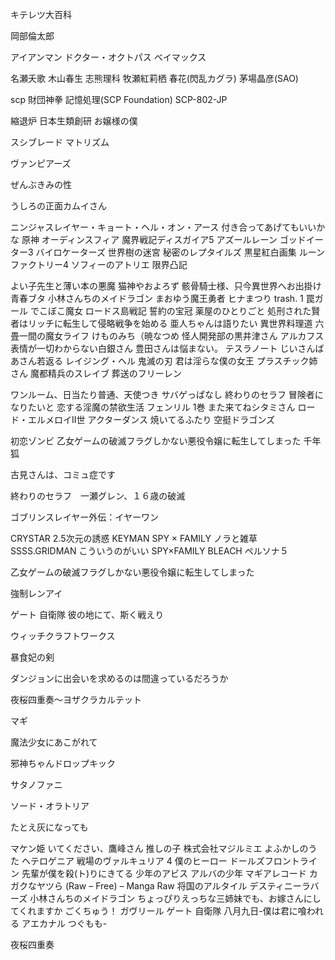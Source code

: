 キテレツ大百科

岡部倫太郎

アイアンマン
ドクター・オクトパス
ベイマックス

名瀬夭歌
木山春生
志熊理科
牧瀬紅莉栖
春花(閃乱カグラ)
茅場晶彦(SAO)

scp 財団神拳
記憶処理(SCP Foundation)
SCP-802-JP

縮退炉
日本生類創研
お嬢様の僕

スシブレード
マトリズム

ヴァンピアーズ 

ぜんぶきみの性

うしろの正面カムイさん

ニンジャスレイヤー・キョート・ヘル・オン・アース 
付き合ってあげてもいいかな
原神
オーディンスフィア
魔界戦記ディスガイア5 
アズールレーン
ゴッドイーター3
バイロケーターズ
世界樹の迷宮 
秘密のレプタイルズ
黒星紅白画集
ルーンファクトリー4
ソフィーのアトリエ 
限界凸記


よい子先生と薄い本の悪魔 
猫神やおよろず 
骸骨騎士様、只今異世界へお出掛け
青春ブタ
小林さんちのメイドラゴン
まおゆう魔王勇者
ヒナまつり 
trash. 1
罠ガール
でこぼこ魔女
ロードス島戦記 誓約の宝冠 
薬屋のひとりごと
処刑された賢者はリッチに転生して侵略戦争を始める
亜人ちゃんは語りたい
異世界料理道
六畳一間の魔女ライフ
けものみち（暁なつめ
怪人開発部の黒井津さん 
アルカフス
表情が一切わからない白銀さん
豊田さんは悩まない。
テスラノート 
じいさんばあさん若返る
レイジング・ヘル 
鬼滅の刃
君は淫らな僕の女王 
プラスチック姉さん
魔都精兵のスレイブ 
葬送のフリーレン

ワンルーム、日当たり普通、天使つき
サバゲっぱなし
終わりのセラフ
冒険者になりたいと
恋する淫魔の禁欲生活
フェンリル 1巻
また来てねシタミさん
ロード・エルメロイII世
アクターダンス
焼いてるふたり
空挺ドラゴンズ 

初恋ゾンビ
乙女ゲームの破滅フラグしかない悪役令嬢に転生してしまった
千年狐

古見さんは、コミュ症です


終わりのセラフ　一瀬グレン、１６歳の破滅

ゴブリンスレイヤー外伝：イヤーワン 

CRYSTAR 
2.5次元の誘惑
KEYMAN 
SPY × FAMILY
ノラと雑草 
SSSS.GRIDMAN 
こういうのがいい 
SPY×FAMILY
BLEACH 
ペルソナ５


乙女ゲームの破滅フラグしかない悪役令嬢に転生してしまった



強制レンアイ 

ゲート 自衛隊 彼の地にて、斯く戦えり


ウィッチクラフトワークス



暴食妃の剣 


ダンジョンに出会いを求めるのは間違っているだろうか



夜桜四重奏～ヨザクラカルテット


マギ



魔法少女にあこがれて


邪神ちゃんドロップキック 




サタノファニ


ソード・オラトリア


たとえ灰になっても


マケン姫
いてください、鷹峰さん
推しの子
株式会社マジルミエ
よふかしのうた
ヘテロゲニア 
戦場のヴァルキュリア 4
僕のヒーロー
ドールズフロントライン 
先輩が僕を殺(ト)りにきてる
少年のアビス
アルバの少年
マギアレコード 
カガクなヤツら (Raw – Free) – Manga Raw
将国のアルタイル 
デスティニーラバーズ
小林さんちのメイドラゴン
ちょっぴりえっちな三姉妹でも、お嫁さんにしてくれますか
ごくちゅう！
ガヴリール
ゲート 自衛隊
八月九日-僕は君に喰われる
アエカナル 
つぐもも-

夜桜四重奏
